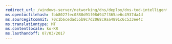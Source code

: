 ```yaml
---
redirect_url: /windows-server/networking/dns/deploy/dns-tod-intelligent
ms.openlocfilehash: fbb8027fec0880d91f08d947f365ae6c4937da4d
ms.sourcegitcommit: 70c1b6cedad55b9c7d2068c9aa4891c6c533ee4c
ms.translationtype: MT
ms.contentlocale: ko-KR
ms.lasthandoff: 07/03/2017
---
```

